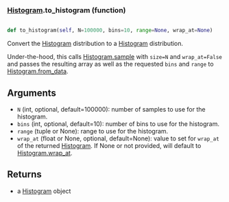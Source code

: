 ### [Histogram](Histogram.md).to_histogram (function)


```py

def to_histogram(self, N=100000, bins=10, range=None, wrap_at=None)

```



Convert the [Histogram](Histogram.md) distribution to a [Histogram](Histogram.md) distribution.

Under-the-hood, this calls [Histogram.sample](Histogram.sample.md) with `size=N` and `wrap_at=False`
and passes the resulting array as well as the requested `bins` and `range`
to [Histogram.from_data](Histogram.from_data.md).

Arguments
-----------
* `N` (int, optional, default=100000): number of samples to use for
    the histogram.
* `bins` (int, optional, default=10): number of bins to use for the
    histogram.
* `range` (tuple or None): range to use for the histogram.
* `wrap_at` (float or None, optional, default=None): value to set for
    `wrap_at` of the returned [Histogram](Histogram.md).  If None or not provided,
    will default to [Histogram.wrap_at](Histogram.wrap_at.md).

Returns
--------
* a [Histogram](Histogram.md) object

